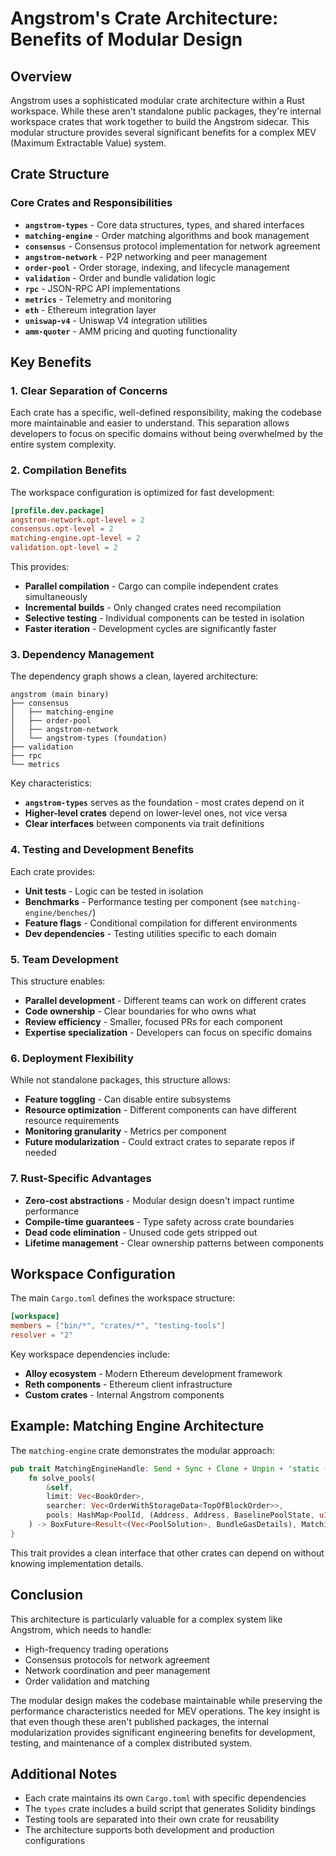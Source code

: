 # Angstrom's Crate Architecture: Benefits of Modular Design

## Overview

Angstrom uses a sophisticated modular crate architecture within a Rust workspace. While these aren't standalone public packages, they're internal workspace crates that work together to build the Angstrom sidecar. This modular structure provides several significant benefits for a complex MEV (Maximum Extractable Value) system.

## Crate Structure

### Core Crates and Responsibilities

- **`angstrom-types`** - Core data structures, types, and shared interfaces
- **`matching-engine`** - Order matching algorithms and book management  
- **`consensus`** - Consensus protocol implementation for network agreement
- **`angstrom-network`** - P2P networking and peer management
- **`order-pool`** - Order storage, indexing, and lifecycle management
- **`validation`** - Order and bundle validation logic
- **`rpc`** - JSON-RPC API implementations
- **`metrics`** - Telemetry and monitoring
- **`eth`** - Ethereum integration layer
- **`uniswap-v4`** - Uniswap V4 integration utilities
- **`amm-quoter`** - AMM pricing and quoting functionality

## Key Benefits

### 1. Clear Separation of Concerns

Each crate has a specific, well-defined responsibility, making the codebase more maintainable and easier to understand. This separation allows developers to focus on specific domains without being overwhelmed by the entire system complexity.

### 2. Compilation Benefits

The workspace configuration is optimized for fast development:

```toml
[profile.dev.package]
angstrom-network.opt-level = 2
consensus.opt-level = 2
matching-engine.opt-level = 2
validation.opt-level = 2
```

This provides:
- **Parallel compilation** - Cargo can compile independent crates simultaneously
- **Incremental builds** - Only changed crates need recompilation
- **Selective testing** - Individual components can be tested in isolation
- **Faster iteration** - Development cycles are significantly faster

### 3. Dependency Management

The dependency graph shows a clean, layered architecture:

```
angstrom (main binary)
├── consensus
│   ├── matching-engine
│   ├── order-pool  
│   ├── angstrom-network
│   └── angstrom-types (foundation)
├── validation
├── rpc
└── metrics
```

Key characteristics:
- **`angstrom-types`** serves as the foundation - most crates depend on it
- **Higher-level crates** depend on lower-level ones, not vice versa
- **Clear interfaces** between components via trait definitions

### 4. Testing and Development Benefits

Each crate provides:
- **Unit tests** - Logic can be tested in isolation
- **Benchmarks** - Performance testing per component (see `matching-engine/benches/`)
- **Feature flags** - Conditional compilation for different environments
- **Dev dependencies** - Testing utilities specific to each domain

### 5. Team Development

This structure enables:
- **Parallel development** - Different teams can work on different crates
- **Code ownership** - Clear boundaries for who owns what
- **Review efficiency** - Smaller, focused PRs for each component
- **Expertise specialization** - Developers can focus on specific domains

### 6. Deployment Flexibility

While not standalone packages, this structure allows:
- **Feature toggling** - Can disable entire subsystems
- **Resource optimization** - Different components can have different resource requirements
- **Monitoring granularity** - Metrics per component
- **Future modularization** - Could extract crates to separate repos if needed

### 7. Rust-Specific Advantages

- **Zero-cost abstractions** - Modular design doesn't impact runtime performance
- **Compile-time guarantees** - Type safety across crate boundaries
- **Dead code elimination** - Unused code gets stripped out
- **Lifetime management** - Clear ownership patterns between components

## Workspace Configuration

The main `Cargo.toml` defines the workspace structure:

```toml
[workspace]
members = ["bin/*", "crates/*", "testing-tools"]
resolver = "2"
```

Key workspace dependencies include:
- **Alloy ecosystem** - Modern Ethereum development framework
- **Reth components** - Ethereum client infrastructure
- **Custom crates** - Internal Angstrom components

## Example: Matching Engine Architecture

The `matching-engine` crate demonstrates the modular approach:

```rust
pub trait MatchingEngineHandle: Send + Sync + Clone + Unpin + 'static {
    fn solve_pools(
        &self,
        limit: Vec<BookOrder>,
        searcher: Vec<OrderWithStorageData<TopOfBlockOrder>>,
        pools: HashMap<PoolId, (Address, Address, BaselinePoolState, u16)>
    ) -> BoxFuture<Result<(Vec<PoolSolution>, BundleGasDetails), MatchingEngineError>>;
}
```

This trait provides a clean interface that other crates can depend on without knowing implementation details.

## Conclusion

This architecture is particularly valuable for a complex system like Angstrom, which needs to handle:
- High-frequency trading operations
- Consensus protocols for network agreement
- Network coordination and peer management
- Order validation and matching

The modular design makes the codebase maintainable while preserving the performance characteristics needed for MEV operations. The key insight is that even though these aren't published packages, the internal modularization provides significant engineering benefits for development, testing, and maintenance of a complex distributed system.

## Additional Notes

- Each crate maintains its own `Cargo.toml` with specific dependencies
- The `types` crate includes a build script that generates Solidity bindings
- Testing tools are separated into their own crate for reusability
- The architecture supports both development and production configurations
